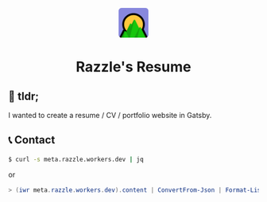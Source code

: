 <p align="center">
  <a href="https://noxsios.net">
    <img alt="Gatsby" src="./src/images/icon.png" width="60" />
  </a>
</p>
<h1 align="center">
  Razzle's Resume
</h1>

## 📜 tldr;

I wanted to create a resume / CV / portfolio website in Gatsby.

## 📞 Contact

```bash
$ curl -s meta.razzle.workers.dev | jq
```

or

```powershell
> (iwr meta.razzle.workers.dev).content | ConvertFrom-Json | Format-List
```



